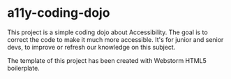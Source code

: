 # a11y-coding-dojo

This project is a simple coding dojo about Accessibility.
The goal is to correct the code to make it much more accessible.
It's for junior and senior devs, to improve or refresh our knowledge on this subject.

The template of this project has been created with Webstorm HTML5 boilerplate.
